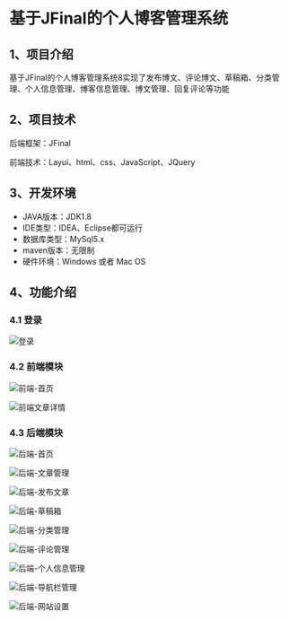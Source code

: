 # 基于JFinal的个人博客管理系统


## 1、项目介绍

基于JFinal的个人博客管理系统8实现了发布博文、评论博文、草稿箱、分类管理、个人信息管理、博客信息管理、博文管理、回复评论等功能


## 2、项目技术

后端框架：JFinal

前端技术：Layui、html、css、JavaScript、JQuery

## 3、开发环境

- JAVA版本：JDK1.8
- IDE类型：IDEA、Eclipse都可运行
- 数据库类型：MySql5.x
- maven版本：无限制
- 硬件环境：Windows 或者 Mac OS


## 4、功能介绍

### 4.1 登录

![登录](https://project-images-1256969109.cos.ap-chongqing.myqcloud.com/Typora-Images/202208021021334.jpg)

### 4.2 前端模块

![前端-首页](https://project-images-1256969109.cos.ap-chongqing.myqcloud.com/Typora-Images/202208021022231.jpg)

![前端文章详情](https://project-images-1256969109.cos.ap-chongqing.myqcloud.com/Typora-Images/202208021023580.jpg)

### 4.3 后端模块

![后端-首页](https://project-images-1256969109.cos.ap-chongqing.myqcloud.com/Typora-Images/202208021023304.jpg)

![后端-文章管理](https://project-images-1256969109.cos.ap-chongqing.myqcloud.com/Typora-Images/202208021023969.jpg)

![后端-发布文章](https://project-images-1256969109.cos.ap-chongqing.myqcloud.com/Typora-Images/202208021023931.jpg)

![后端-草稿箱](https://project-images-1256969109.cos.ap-chongqing.myqcloud.com/Typora-Images/202208021024334.jpg)

![后端-分类管理](https://project-images-1256969109.cos.ap-chongqing.myqcloud.com/Typora-Images/202208021023243.jpg)

![后端-评论管理](https://project-images-1256969109.cos.ap-chongqing.myqcloud.com/Typora-Images/202208021023028.jpg)

![后端-个人信息管理](https://project-images-1256969109.cos.ap-chongqing.myqcloud.com/Typora-Images/202208021023788.jpg)

![后端-导航栏管理](https://project-images-1256969109.cos.ap-chongqing.myqcloud.com/Typora-Images/202208021023207.jpg)

![后端-网站设置](https://project-images-1256969109.cos.ap-chongqing.myqcloud.com/Typora-Images/202208021023776.jpg)



